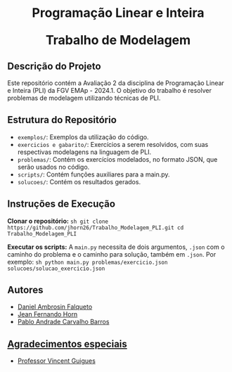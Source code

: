 <h1 align="center">Programação Linear e Inteira

Trabalho de Modelagem</h1>

## Descrição do Projeto

Este repositório contém a Avaliação 2 da disciplina de Programação Linear e Inteira (PLI) da FGV EMAp - 2024.1. O objetivo do trabalho é resolver problemas de modelagem utilizando técnicas de PLI.

## Estrutura do Repositório

- `exemplos/`: Exemplos da utilização do código.
- `exercicios e gabarito/`: Exercícios a serem resolvidos, com suas respectivas modelagens na linguagem de PLI.
- `problemas/`: Contém os exercícios modelados, no formato JSON, que serão usados no código.
- `scripts/`: Contém funções auxiliares para a main.py.
- `solucoes/`: Contém os resultados gerados.

## Instruções de Execução

**Clonar o repositório:**
    ```sh
    git clone https://github.com/jhorn26/Trabalho_Modelagem_PLI.git
    cd Trabalho_Modelagem_PLI
    ```

**Executar os scripts:**
    A `main.py` necessita de dois argumentos, `.json` com o caminho do problema e o caminho para solução, também em `.json`. Por exemplo:
    ```sh
    python main.py problemas/exercicio.json solucoes/solucao_exercicio.json
    ```
    
## Autores

- <a href="https://github.com/Daniel-Falqueto" target="_blank"> Daniel Ambrosin Falqueto
- <a href="https://github.com/jhorn26" target="_blank"> Jean Fernando Horn
- <a href="https://github.com/pabl0ck" target="_blank"> Pablo Andrade Carvalho Barros

## Agradecimentos especiais

- Professor <a href="https://www.vincentgyg.com/" target="_blank">Vincent Guigues</a>
